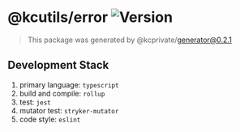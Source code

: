 # @kcutils/error ![Version][pkg_version]

> This package was generated by @kcprivate/generator@0.2.1

## Development Stack

1. primary language: `typescript`
2. build and compile: `rollup`
3. test: `jest`
4. mutator test: `stryker-mutator`
5. code style: `eslint`

[pkg_version]: https://img.shields.io/github/package-json/v/kamontat/kcutils?filename=packages%2Futilities%2Ferror%2Fpackage.json&style=flat-square
